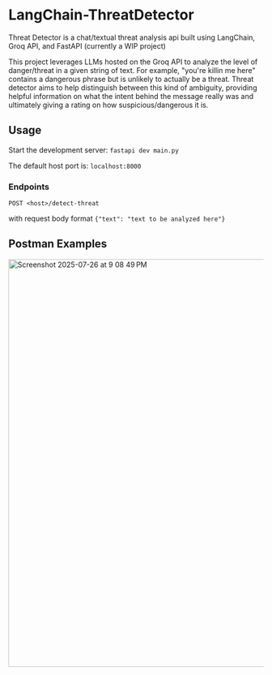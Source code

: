 # LangChain-ThreatDetector
Threat Detector is a chat/textual threat analysis api built using LangChain, Groq API, and FastAPI (currently a WIP project)

This project leverages LLMs hosted on the Groq API to analyze the level of danger/threat in a given string of text.
For example, "you're killin me here" contains a dangerous phrase but is unlikely to actually be a threat. Threat detector aims to help distinguish between this kind of ambiguity, providing helpful information on what the intent behind the message really was and ultimately giving a rating on how suspicious/dangerous it is.

## Usage

Start the development server: ```fastapi dev main.py```

The default host port is: ```localhost:8000```

### Endpoints
```POST <host>/detect-threat``` 

with request body format ```{"text": "text to be analyzed here"}```

## Postman Examples

<img width="999" height="804" alt="Screenshot 2025-07-26 at 9 08 49 PM" src="https://github.com/user-attachments/assets/c74c7742-c9b3-476c-a6bb-e4aee759c456" />
